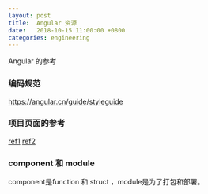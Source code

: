 ```yaml
---
layout: post
title:  Angular 资源
date:   2018-10-15 11:00:00 +0800
categories: engineering
---
```

Angular 的参考
### 编码规范
https://angular.cn/guide/styleguide

### 项目页面的参考
[ref1](https://www.akveo.com/blog/top-7-nicely-looking-free-open-source-angular-projects/)
[ref2](http://blog.creative-tim.com/web-design/angular2-admin-templates/)

### component 和 module
component是function 和 struct ，module是为了打包和部署。


###
